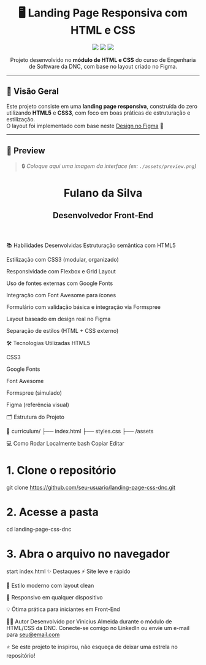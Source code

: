<h1 align="center">
  🖥️ Landing Page Responsiva com HTML e CSS
</h1>

<p align="center">
  <img src="https://img.shields.io/badge/HTML5-black?style=for-the-badge&logo=html5&logoColor=orange"/>
  <img src="https://img.shields.io/badge/CSS3-black?style=for-the-badge&logo=css3&logoColor=blue"/>
  <img src="https://img.shields.io/badge/Responsivo-darkviolet?style=for-the-badge"/>
</p>

<p align="center">
  Projeto desenvolvido no <strong>módulo de HTML e CSS</strong> do curso de Engenharia de Software da DNC, com base no layout criado no Figma.
</p>

---

## 🧠 Visão Geral

Este projeto consiste em uma **landing page responsiva**, construída do zero utilizando **HTML5** e **CSS3**, com foco em boas práticas de estruturação e estilização.  
O layout foi implementado com base neste [Design no Figma](https://www.figma.com/design/XvZZxpl5zKnMCqGR5PUedf/Landing-Page-UI---Responsividade-com-CSS--DNC-?node-id=0-1) 🎨

---

## 📸 Preview

> 🔒 *Coloque aqui uma imagem da interface (ex: `./assets/preview.png`)*


<!-- Exemplo básico da estrutura -->
<header id="header">
  <div id="nameAndTitle">
    <h1>Fulano da Silva</h1>
    <h2>Desenvolvedor Front-End</h2>
  </div>
</header>

📚 Habilidades Desenvolvidas
Estruturação semântica com HTML5

Estilização com CSS3 (modular, organizado)

Responsividade com Flexbox e Grid Layout

Uso de fontes externas com Google Fonts

Integração com Font Awesome para ícones

Formulário com validação básica e integração via Formspree

Layout baseado em design real no Figma

Separação de estilos (HTML + CSS externo)

🛠️ Tecnologias Utilizadas
HTML5

CSS3

Google Fonts

Font Awesome

Formspree (simulado)

Figma (referência visual)

🗂️ Estrutura do Projeto

📁 curriculum/
├── index.html
├── styles.css
├── /assets


💻 Como Rodar Localmente
bash
Copiar
Editar
# 1. Clone o repositório
git clone https://github.com/seu-usuario/landing-page-css-dnc.git

# 2. Acesse a pasta
cd landing-page-css-dnc

# 3. Abra o arquivo no navegador
start index.html
✨ Destaques
⚡ Site leve e rápido

💎 Estilo moderno com layout clean

📱 Responsivo em qualquer dispositivo

💡 Ótima prática para iniciantes em Front-End

👨‍💻 Autor
Desenvolvido por Vinicius Almeida durante o módulo de HTML/CSS da DNC.
Conecte-se comigo no LinkedIn ou envie um e-mail para seu@email.com

⭐ Se este projeto te inspirou, não esqueça de deixar uma estrela no repositório!
```html
